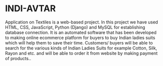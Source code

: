 # INDI-AVTAR
Application on Textiles is a web-based project. In this project we have used HTML, CSS, JavaScript, 
Python (Django) and MySQL for establishing database connection. It is an automated software that has 
been developed to making online ecommerce platform for buyers to buy Indian ladies suits 
which will help them to save their time.
Customers/ buyers will be able to search for the various kinds of Indian Ladies Suits for 
example Cotton, Silk, Rayon and etc. and will be able to order it from website by making
payment of products..
